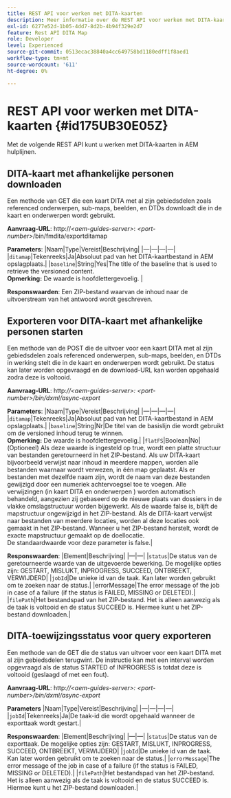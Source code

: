 ```yaml
---
title: REST API voor werken met DITA-kaarten
description: Meer informatie over de REST API voor werken met DITA-kaarten
exl-id: 6277e52d-1b05-4dd7-8d2b-4b94f329e2d7
feature: Rest API DITA Map
role: Developer
level: Experienced
source-git-commit: 0513ecac38840a4cc649758bd1180edff1f8aed1
workflow-type: tm+mt
source-wordcount: '611'
ht-degree: 0%

---
```


# REST API voor werken met DITA-kaarten {#id175UB30E05Z}

Met de volgende REST API kunt u werken met DITA-kaarten in AEM hulplijnen.

## DITA-kaart met afhankelijke personen downloaden

Een methode van GET die een kaart DITA met al zijn gebiedsdelen zoals referenced onderwerpen, sub-maps, beelden, en DTDs downloadt die in de kaart en onderwerpen wordt gebruikt.

**Aanvraag-URL**: http://*&lt;aem-guides-server>*: *&lt;port-number>*/bin/fmdita/exportditamap

**Parameters**: |Naam|Type|Vereist|Beschrijving| |—|—|—|—| |`ditamap`|Tekenreeks|Ja|Absoluut pad van het DITA-kaartbestand in AEM opslagplaats.| |`baseline`|String|Yes|The title of the baseline that is used to retrieve the versioned content. <br> **Opmerking:** De waarde is hoofdlettergevoelig. |

**Responswaarden**: Een ZIP-bestand waarvan de inhoud naar de uitvoerstream van het antwoord wordt geschreven.

## Exporteren voor DITA-kaart met afhankelijke personen starten

Een methode van de POST die de uitvoer voor een kaart DITA met al zijn gebiedsdelen zoals referenced onderwerpen, sub-maps, beelden, en DTDs in werking stelt die in de kaart en onderwerpen wordt gebruikt. De status kan later worden opgevraagd en de download-URL kan worden opgehaald zodra deze is voltooid.

**Aanvraag-URL**: http:*//&lt;aem-guides-server>: &lt;port-number>/bin/dxml/async-export*

**Parameters**: |Naam|Type|Vereist|Beschrijving| |—|—|—|—| |`ditamap`|Tekenreeks|Ja|Absoluut pad van het DITA-kaartbestand in AEM opslagplaats.| |`baseline`|String|Nr|De titel van de basislijn die wordt gebruikt om de versioned inhoud terug te winnen. <br> **Opmerking:** De waarde is hoofdlettergevoelig.| |`flatFS`|Boolean|No|\(Optioneel\) Als deze waarde is ingesteld op true, wordt een platte structuur van bestanden geretourneerd in het ZIP-bestand. Als uw DITA-kaart bijvoorbeeld verwijst naar inhoud in meerdere mappen, worden alle bestanden waarnaar wordt verwezen, in één map geplaatst. Als er bestanden met dezelfde naam zijn, wordt de naam van deze bestanden gewijzigd door een numeriek achtervoegsel toe te voegen. Alle verwijzingen \(in kaart DITA en onderwerpen \) worden automatisch behandeld, aangezien zij gebaseerd op de nieuwe plaats van dossiers in de vlakke omslagstructuur worden bijgewerkt. Als de waarde false is, blijft de mapstructuur ongewijzigd in het ZIP-bestand. Als de DITA-kaart verwijst naar bestanden van meerdere locaties, worden al deze locaties ook gemaakt in het ZIP-bestand. Wanneer u het ZIP-bestand herstelt, wordt de exacte mapstructuur gemaakt op de doellocatie. <br> De standaardwaarde voor deze parameter is false.|

**Responswaarden**: |Element|Beschrijving| |—|—| |`status`|De status van de geretourneerde waarde van de uitgevoerde bewerking. De mogelijke opties zijn: GESTART, MISLUKT, INPROGRESS, SUCCEED, ONTBREEKT, VERWIJDERD| |`jobId`|De unieke id van de taak. Kan later worden gebruikt om te zoeken naar de status.| |errorMessage|The error message of the job in case of a failure \(if the status is FAILED, MISSING or DELETED\).| |`filePath`|Het bestandspad van het ZIP-bestand. Het is alleen aanwezig als de taak is voltooid en de status SUCCEED is. Hiermee kunt u het ZIP-bestand downloaden.|

## DITA-toewijzingsstatus voor query exporteren

Een methode van de GET die de status van uitvoer voor een kaart DITA met al zijn gebiedsdelen terugwint. De instructie kan met een interval worden opgevraagd als de status STARTED of INPROGRESS is totdat deze is voltooid \(geslaagd of met een fout\).

**Aanvraag-URL**: http:*//&lt;aem-guides-server>: &lt;port-number>/bin/dxml/async-export*

**Parameters**
|Naam|Type|Vereist|Beschrijving| |—|—|—|—| |`jobId`|Tekenreeks|Ja|De taak-id die wordt opgehaald wanneer de exporttaak wordt gestart.|

**Responswaarden**: |Element|Beschrijving| |—|—| |`status`|De status van de exporttaak. De mogelijke opties zijn: GESTART, MISLUKT, INPROGRESS, SUCCEED, ONTBREEKT, VERWIJDERD| |`jobId`|De unieke id van de taak. Kan later worden gebruikt om te zoeken naar de status.| |`errorMessage`|The error message of the job in case of a failure \(if the status is FAILED, MISSING or DELETED\).| |`filePath`|Het bestandspad van het ZIP-bestand. Het is alleen aanwezig als de taak is voltooid en de status SUCCEED is. Hiermee kunt u het ZIP-bestand downloaden.|
